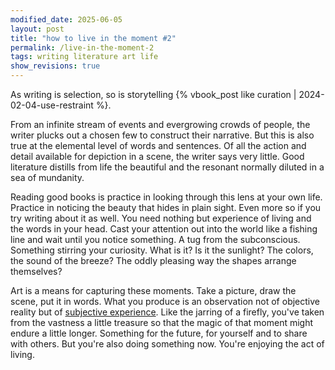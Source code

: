 ```yaml
---
modified_date: 2025-06-05
layout: post
title: "how to live in the moment #2"
permalink: /live-in-the-moment-2
tags: writing literature art life
show_revisions: true
---
```


As writing is selection, so is storytelling {% vbook_post like curation | 2024-02-04-use-restraint %}.
<!--more-->
From an infinite stream of events and evergrowing crowds of people, the writer plucks out a chosen few to construct their narrative.
But this is also true at the elemental level of words and sentences.
Of all the action and detail available for depiction in a scene, the writer says very little.
Good literature distills from life the beautiful and the resonant normally diluted in a sea of mundanity.

Reading good books is practice in looking through this lens at your own life.
Practice in noticing the beauty that hides in plain sight.
Even more so if you try writing about it as well.
You need nothing but experience of living and the words in your head.
Cast your attention out into the world like a fishing line and wait until you notice something.
A tug from the subconscious.
Something stirring your curiosity.
What is it?
Is it the sunlight?
The colors, the sound of the breeze?
The oddly pleasing way the shapes arrange themselves?

Art is a means for capturing these moments.
Take a picture, draw the scene, put it in words.
What you produce is an observation not of objective reality but of [subjective experience](https://en.wikipedia.org/wiki/Qualia).
Like the jarring of a firefly, you've taken from the vastness a little treasure so that the magic of that moment might endure a little longer.
Something for the future, for yourself and to share with others.
But you're also doing something now.
You're enjoying the act of living.